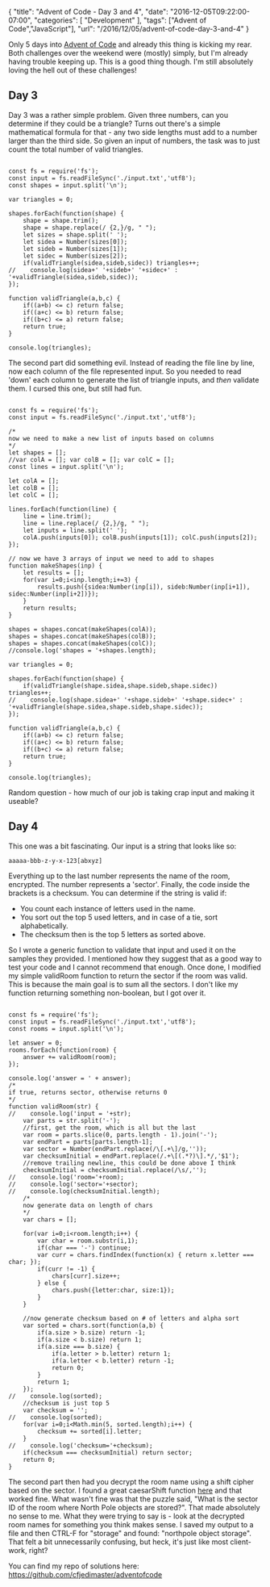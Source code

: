 
{
	"title": "Advent of Code - Day 3 and 4",
	"date": "2016-12-05T09:22:00-07:00",
	"categories": [
		"Development"
	],
	"tags": ["Advent of Code","JavaScript"],
	"url": "/2016/12/05/advent-of-code-day-3-and-4"
}

Only 5 days into [Advent of Code](http://adventofcode.com/) and already this thing is kicking my rear. Both challenges over the weekend were (mostly) simply, but I'm already having trouble keeping up. This is a good thing though. I'm still absolutely loving the hell out of these challenges!

Day 3
---

Day 3 was a rather simple problem. Given three numbers, can you determine if they could be a triangle? Turns out there's a simple mathematical formula for that - any two side lengths must add to a number larger than the third side. So given an input of numbers, the task was to just count the total number of valid triangles.

<pre><code class="language-javascript">
const fs = require(&#x27;fs&#x27;);
const input = fs.readFileSync(&#x27;.&#x2F;input.txt&#x27;,&#x27;utf8&#x27;);
const shapes = input.split(&#x27;\n&#x27;);

var triangles = 0;

shapes.forEach(function(shape) {
    shape = shape.trim();
    shape = shape.replace(&#x2F; {2,}&#x2F;g, &quot; &quot;);
    let sizes = shape.split(&#x27; &#x27;);
    let sidea = Number(sizes[0]);
    let sideb = Number(sizes[1]);
    let sidec = Number(sizes[2]);
    if(validTriangle(sidea,sideb,sidec)) triangles++;
&#x2F;&#x2F;    console.log(sidea+&#x27; &#x27;+sideb+&#x27; &#x27;+sidec+&#x27; : &#x27;+validTriangle(sidea,sideb,sidec));
});

function validTriangle(a,b,c) {
    if((a+b) &lt;= c) return false;
    if((a+c) &lt;= b) return false;
    if((b+c) &lt;= a) return false;
    return true;
}

console.log(triangles);
</code></pre>

The second part did something evil. Instead of reading the file line by line, now each column of the file represented input. So you needed to read 'down' each column to generate the list of triangle inputs, and *then* validate them. I cursed this one, but still had fun.

<pre><code class="language-javascript">
const fs = require(&#x27;fs&#x27;);
const input = fs.readFileSync(&#x27;.&#x2F;input.txt&#x27;,&#x27;utf8&#x27;);

&#x2F;*
now we need to make a new list of inputs based on columns
*&#x2F;
let shapes = [];
&#x2F;&#x2F;var colA = []; var colB = []; var colC = [];
const lines = input.split(&#x27;\n&#x27;);

let colA = [];
let colB = [];
let colC = [];

lines.forEach(function(line) {
    line = line.trim();
    line = line.replace(&#x2F; {2,}&#x2F;g, &quot; &quot;);
    let inputs = line.split(&#x27; &#x27;);
    colA.push(inputs[0]); colB.push(inputs[1]); colC.push(inputs[2]);
});

&#x2F;&#x2F; now we have 3 arrays of input we need to add to shapes
function makeShapes(inp) {
    let results = [];
    for(var i=0;i&lt;inp.length;i+=3) {
        results.push({sidea:Number(inp[i]), sideb:Number(inp[i+1]), sidec:Number(inp[i+2])});
    }
    return results;
}

shapes = shapes.concat(makeShapes(colA));
shapes = shapes.concat(makeShapes(colB));
shapes = shapes.concat(makeShapes(colC));
&#x2F;&#x2F;console.log(&#x27;shapes = &#x27;+shapes.length);

var triangles = 0;

shapes.forEach(function(shape) {
    if(validTriangle(shape.sidea,shape.sideb,shape.sidec)) triangles++;
&#x2F;&#x2F;    console.log(shape.sidea+&#x27; &#x27;+shape.sideb+&#x27; &#x27;+shape.sidec+&#x27; : &#x27;+validTriangle(shape.sidea,shape.sideb,shape.sidec));
});

function validTriangle(a,b,c) {
    if((a+b) &lt;= c) return false;
    if((a+c) &lt;= b) return false;
    if((b+c) &lt;= a) return false;
    return true;
}

console.log(triangles);
</code></pre>

Random question - how much of our job is taking crap input and making it useable?

Day 4
---

This one was a bit fascinating. Our input is a string that looks like so:

	aaaaa-bbb-z-y-x-123[abxyz]

Everything up to the last number represents the name of the room, encrypted. The number represents a 'sector'. Finally, the code inside the brackets is a checksum. You can determine if the string is valid if:

* You count each instance of letters used in the name.
* You sort out the top 5 used letters, and in case of a tie, sort alphabetically. 
* The checksum then is the top 5 letters as sorted above.

So I wrote a generic function to validate that input and used it on the samples they provided. I mentioned how they suggest that as a good way to test your code and I cannot recommend that enough. Once done, I modified my simple validRoom function to return the sector if the room was valid. This is because the main goal is to sum all the sectors. I don't like my function returning something non-boolean, but I got over it.

<pre><code class="language-javascript">
const fs = require(&#x27;fs&#x27;);
const input = fs.readFileSync(&#x27;.&#x2F;input.txt&#x27;,&#x27;utf8&#x27;);
const rooms = input.split(&#x27;\n&#x27;);

let answer = 0;
rooms.forEach(function(room) {
    answer += validRoom(room);
});

console.log(&#x27;answer = &#x27; + answer);
&#x2F;*
if true, returns sector, otherwise returns 0
*&#x2F;
function validRoom(str) {
&#x2F;&#x2F;    console.log(&#x27;input = &#x27;+str);
    var parts = str.split(&#x27;-&#x27;);
    &#x2F;&#x2F;first, get the room, which is all but the last
    var room = parts.slice(0, parts.length - 1).join(&#x27;-&#x27;);
    var endPart = parts[parts.length-1];
    var sector = Number(endPart.replace(&#x2F;\[.+\]&#x2F;g,&#x27;&#x27;));
    var checksumInitial = endPart.replace(&#x2F;.+\[(.*?)\].*&#x2F;,&#x27;$1&#x27;);
    &#x2F;&#x2F;remove trailing newline, this could be done above I think
    checksumInitial = checksumInitial.replace(&#x2F;\s&#x2F;,&#x27;&#x27;);
&#x2F;&#x2F;    console.log(&#x27;room=&#x27;+room);
&#x2F;&#x2F;    console.log(&#x27;sector=&#x27;+sector);
&#x2F;&#x2F;    console.log(checksumInitial.length);
    &#x2F;*
    now generate data on length of chars
    *&#x2F;
    var chars = [];

    for(var i=0;i&lt;room.length;i++) {
        var char = room.substr(i,1);
        if(char === &#x27;-&#x27;) continue;
        var curr = chars.findIndex(function(x) { return x.letter === char; });
        if(curr != -1) {
            chars[curr].size++;
        } else {
            chars.push({letter:char, size:1});
        }
    }

    &#x2F;&#x2F;now generate checksum based on # of letters and alpha sort
    var sorted = chars.sort(function(a,b) {
        if(a.size &gt; b.size) return -1;
        if(a.size &lt; b.size) return 1;
        if(a.size === b.size) {
            if(a.letter &gt; b.letter) return 1;
            if(a.letter &lt; b.letter) return -1;
            return 0;
        }
        return 1;
    });
&#x2F;&#x2F;    console.log(sorted);
    &#x2F;&#x2F;checksum is just top 5
    var checksum = &#x27;&#x27;;
&#x2F;&#x2F;    console.log(sorted);
    for(var i=0;i&lt;Math.min(5, sorted.length);i++) {
        checksum += sorted[i].letter;
    }
&#x2F;&#x2F;    console.log(&#x27;checksum=&#x27;+checksum);
    if(checksum === checksumInitial) return sector;
    return 0;
}
</code></pre>

The second part then had you decrypt the room name using a shift cipher based on the sector. I found a great caesarShift function [here](https://gist.github.com/EvanHahn/2587465) and that worked fine. What wasn't fine was that the puzzle said, "What is the sector ID of the room where North Pole objects are stored?". That made absolutely no sense to me. What they were trying to say is - look at the decrypted room names for something you think makes sense. I saved my output to a file and then CTRL-F for "storage" and found: "northpole object storage". That felt a bit unnecessarily confusing, but heck, it's just like most client-work, right?

You can find my repo of solutions here: https://github.com/cfjedimaster/adventofcode
